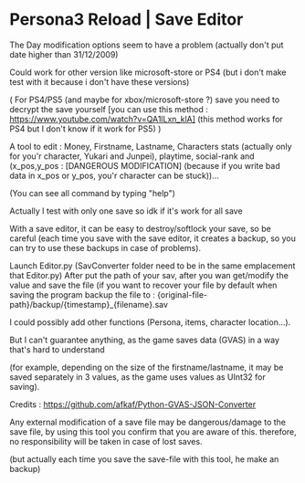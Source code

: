 # Persona3 Reload | Save Editor
The Day modification options seem to have a problem (actually don't put date higher than 31/12/2009)

Could work for other version like microsoft-store or PS4 (but i don't make test with it because i don't have these versions)

( For PS4/PS5 (and maybe for xbox/microsoft-store ?) save you need to decrypt the save yourself [you can use this method : https://www.youtube.com/watch?v=QA1lLxn_klA] (this method works for PS4 but I don't know if it work for PS5) )

A tool to edit : Money, Firstname, Lastname, Characters stats (actually
only for you'r character, Yukari and Junpei), playtime, social-rank and (x_pos,y_pos 
: [DANGEROUS MODIFICATION] (because if you write bad data in x_pos or y_pos, you'r character can be stuck))...

(You can see all command by typing "help")

Actually I test with only one save so idk if it's work for all save

With a save editor, it can be easy to destroy/softlock your save, so be careful (each time you save with the save editor, it creates a backup, so you can try to use these backups in case of problems).

Launch Editor.py (SavConverter folder need to be in the same emplacement that Editor.py)
After put the path of your sav, after you wan get/modify the value and save the file
(if you want to recover your file by default when saving the
program backup the file to : {original-file-path}/backup/{timestamp}_{filename}.sav


I could possibly add other functions (Persona, items, character location...).

But I can't guarantee anything, as the game saves data (GVAS) in a way that's hard to understand

(for example, depending on the size of the firstname/lastname, it may be saved separately in 3 values,
as the game uses values as UInt32 for saving).


Credits :
https://github.com/afkaf/Python-GVAS-JSON-Converter

Any external modification of a save file may be dangerous/damage to the save file, by using this tool you confirm that you are aware of this. therefore, no responsibility will be taken in case of lost saves.

(but actually each time you save the save-file with this tool, he make an backup)
